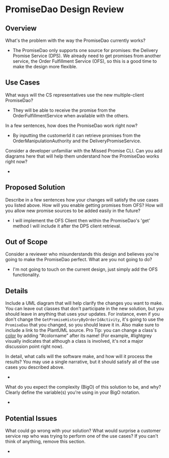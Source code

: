# PromiseDao Design Review

## Overview

What's the problem with the way the PromiseDao currently works?

- The PromiseDao only supports one source for promises: the Delivery Promise Service (DPS). We already need to get promises from another service, the Order Fulfillment Service (OFS), so this is a good time to make the design more flexible. 

## Use Cases

What ways will the CS representatives use the new multiple-client PromiseDao?

- They will be able to receive the promise from the OrderFulfillmentService when available with the others.

In a few sentences, how does the PromiseDao work right now?

- By inputting the customerId it can retrieve promises from the OrderManipulationAuthority and the DeliveryPromiseService.

Consider a developer unfamiliar with the Missed Promise CLI. Can you add diagrams here that will help them understand how the PromiseDao works right now?

-

## Proposed Solution

Describe in a few sentences how your changes will satisfy the use cases you listed above. How will you enable getting promises from OFS? How will you allow new promise sources to be added easily in the future?

- I will implement the OFS Client then within the PromiseDao's 'get' method I will include it after the DPS client retrieval.

## Out of Scope

Consider a reviewer who misunderstands this design and believes you're going to make the PromiseDao perfect. What are you not going to do? 

- I'm not going to touch on the current design, just simply add the OFS functionality.

## Details

Include a UML diagram that will help clarify the changes you want to make.
You can leave out classes that don't participate in the new solution, but you should leave in anything that uses your updates. For instance, even if you don't change the `GetPromiseHistoryByOrderIdActivity`, it's going to use the `PromiseDao` that you changed, so you should leave it in. Also make sure to include a link to the PlantUML source. Pro Tip: you can change a class's [color](http://plantuml.com/color) by adding “#colorname” after its name! (For example, #lightgrey visually indicates that although a class is involved, it's not a major discussion point right now).

In detail, what calls will the software make, and how will it process the results? You may use a single narrative, but it should satisfy all of the use cases you described above.

- 

What do you expect the complexity (BigO) of this solution to be, and why? Clearly define the variable(s) you're using in your BigO notation.

- 

## Potential Issues

What could go wrong with your solution? What would surprise a customer service rep who was trying to perform one of the use cases? If you can't think of anything, remove this section.

- 
